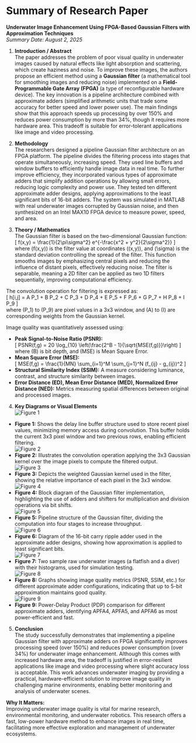 # Summary of Research Paper

**Underwater Image Enhancement Using FPGA-Based Gaussian Filters with Approximation Techniques**  
*Summary Date: August 2, 2025*

1. **Introduction / Abstract**  
The paper addresses the problem of poor visual quality in underwater images caused by natural effects like light absorption and scattering, which create haziness and noise. To improve these images, the authors propose an efficient method using a **Gaussian filter** (a mathematical tool for smoothing images and reducing noise) implemented on a **Field-Programmable Gate Array (FPGA)** (a type of reconfigurable hardware device). The key innovation is a pipeline architecture combined with approximate adders (simplified arithmetic units that trade some accuracy for better speed and lower power use). The main findings show that this approach speeds up processing by over 150% and reduces power consumption by more than 34%, though it requires more hardware area. This tradeoff is suitable for error-tolerant applications like image and video processing.

2. **Methodology**  
The researchers designed a pipeline Gaussian filter architecture on an FPGA platform. The pipeline divides the filtering process into stages that operate simultaneously, increasing speed. They used line buffers and window buffers to efficiently handle image data in real time. To further improve efficiency, they incorporated various types of approximate adders that simplify addition operations by allowing small errors, reducing logic complexity and power use. They tested ten different approximate adder designs, applying approximations to the least significant bits of 16-bit adders. The system was simulated in MATLAB with real underwater images corrupted by Gaussian noise, and then synthesized on an Intel MAX10 FPGA device to measure power, speed, and area.

3. **Theory / Mathematics**  
The Gaussian filter is based on the two-dimensional Gaussian function:  
\[
f(x,y) = \frac{1}{2\pi\sigma^2} e^{-\frac{x^2 + y^2}{2\sigma^2}}
\]  
where \(f(x,y)\) is the filter value at coordinates \((x,y)\), and \(\sigma\) is the standard deviation controlling the spread of the filter. This function smooths images by emphasizing central pixels and reducing the influence of distant pixels, effectively reducing noise. The filter is separable, meaning a 2D filter can be applied as two 1D filters sequentially, improving computational efficiency.

The convolution operation for filtering is expressed as:  
\[
h[i,j] = A P_1 + B P_2 + C P_3 + D P_4 + E P_5 + F P_6 + G P_7 + H P_8 + I P_9
\]  
where \(P_1\) to \(P_9\) are pixel values in a 3x3 window, and \(A\) to \(I\) are corresponding weights from the Gaussian kernel.

Image quality was quantitatively assessed using:  
- **Peak Signal-to-Noise Ratio (PSNR):**  
\[
PSNR(f,g) = 20 \log_{10} \left(\frac{2^B - 1}{\sqrt{MSE(f,g)}}\right)
\]  
where \(B\) is bit depth, and \(MSE\) is Mean Square Error.  
- **Mean Square Error (MSE):**  
\[
MSE(f,g) = \frac{1}{MN} \sum_{i=1}^M \sum_{j=1}^N (f_{ij} - g_{ij})^2
\]  
- **Structural Similarity Index (SSIM):** A measure considering luminance, contrast, and structure similarity between images.  
- **Error Distance (ED), Mean Error Distance (MED), Normalized Error Distance (NED):** Metrics measuring spatial differences between original and processed images.

4. **Key Diagrams or Visual Elements**  
![Figure 1](output_images/figure_1.png)
- **Figure 1:** Shows the delay line buffer structure used to store recent pixel values, minimizing memory access during convolution. This buffer holds the current 3x3 pixel window and two previous rows, enabling efficient filtering.  
![Figure 2](output_images/figure_2.png)
- **Figure 2:** Illustrates the convolution operation applying the 3x3 Gaussian kernel over the image pixels to compute the filtered output.  
![Figure 3](output_images/figure_3.png)
- **Figure 3:** Depicts the weighted Gaussian kernel used in the filter, showing the relative importance of each pixel in the 3x3 window.  
![Figure 4](output_images/figure_4.png)
- **Figure 4:** Block diagram of the Gaussian filter implementation, highlighting the use of adders and shifters for multiplication and division operations via bit shifts.  
![Figure 5](output_images/figure_5.png)
- **Figure 5:** Pipeline structure of the Gaussian filter, dividing the computation into four stages to increase throughput.  
![Figure 6](output_images/figure_6.png)
- **Figure 6:** Diagram of the 16-bit carry ripple adder used in the approximate adder designs, showing how approximation is applied to least significant bits.  
![Figure 7](output_images/figure_7.png)
- **Figure 7:** Two sample raw underwater images (a flatfish and a diver) with their histograms, used for simulation testing.  
![Figure 8](output_images/figure_8.png)
- **Figure 8:** Graphs showing image quality metrics (PSNR, SSIM, etc.) for different approximate adder configurations, indicating that up to 5-bit approximation maintains good quality.  
![Figure 9](output_images/figure_9.png)
- **Figure 9:** Power-Delay Product (PDP) comparison for different approximate adders, identifying APFA4, APFA5, and APFA6 as most power-efficient and fast.

5. **Conclusion**  
The study successfully demonstrates that implementing a pipeline Gaussian filter with approximate adders on FPGA significantly improves processing speed (over 150%) and reduces power consumption (over 34%) for underwater image enhancement. Although this comes with increased hardware area, the tradeoff is justified in error-resilient applications like image and video processing where slight accuracy loss is acceptable. This work advances underwater imaging by providing a practical, hardware-efficient solution to improve image quality in challenging marine environments, enabling better monitoring and analysis of underwater scenes.

**Why It Matters:**  
Improving underwater image quality is vital for marine research, environmental monitoring, and underwater robotics. This research offers a fast, low-power hardware method to enhance images in real time, facilitating more effective exploration and management of underwater ecosystems.